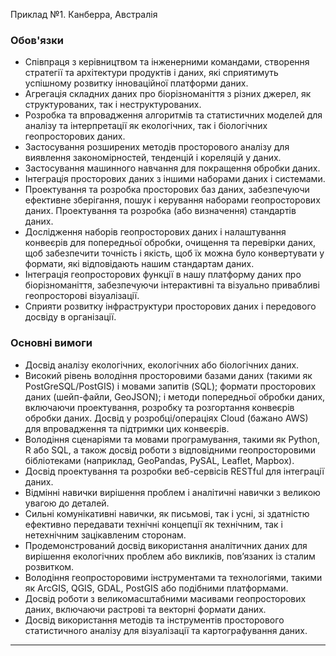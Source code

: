 Приклад №1. Канберра, Австралія

### Обов'язки
- Співпраця з керівництвом та інженерними командами, створення стратегії та архітектури продуктів і даних, які сприятимуть успішному розвитку інноваційної платформи даних.
- Агрегація складних даних про біорізноманіття з різних джерел, як структурованих, так і неструктурованих.
- Розробка та впровадження алгоритмів та статистичних моделей для аналізу та інтерпретації як екологічних, так і біологічних геопросторових даних.
- Застосування розширених методів просторового аналізу для виявлення закономірностей, тенденцій і кореляцій у даних.
- Застосування машинного навчання для покращення обробки даних.
- Інтеграція просторових даних з іншими наборами даних і системами.
- Проектування та розробка просторових баз даних, забезпечуючи ефективне зберігання, пошук і керування наборами геопросторових даних. Проектування та розробка (або визначення) стандартів даних.
- Дослідження наборів геопросторових даних і налаштування конвеєрів для попередньої обробки, очищення та перевірки даних, щоб забезпечити точність і якість, щоб їх можна було конвертувати у формати, які відповідають нашим стандартам даних.
- Інтеграція геопросторових функції в нашу платформу даних про біорізноманіття, забезпечуючи інтерактивні та візуально привабливі геопросторові візуалізації. 
- Сприяти розвитку інфраструктури просторових даних і передового досвіду в організації.

### Основні вимоги
- Досвід аналізу екологічних, екологічних або біологічних даних.
- Високий рівень володіння просторовими базами даних (такими як PostGreSQL/PostGIS) і мовами запитів (SQL); формати просторових даних (шейп-файли, GeoJSON); і методи попередньої обробки даних, включаючи проектування, розробку та розгортання конвеєрів обробки даних. Досвід у розробці/операціях Cloud (бажано AWS) для впровадження та підтримки цих конвеєрів.
- Володіння сценаріями та мовами програмування, такими як Python, R або SQL, а також досвід роботи з відповідними геопросторовими бібліотеками (наприклад, GeoPandas, PySAL, Leaflet, Mapbox).
- Досвід проектування та розробки веб-сервісів RESTful для інтеграції даних. 
- Відмінні навички вирішення проблем і аналітичні навички з великою увагою до деталей.
- Сильні комунікативні навички, як письмові, так і усні, зі здатністю ефективно передавати технічні концепції як технічним, так і нетехнічним зацікавленим сторонам.
- Продемонстрований досвід використання аналітичних даних для вирішення екологічних проблем або викликів, пов’язаних із сталим розвитком.
- Володіння геопросторовими інструментами та технологіями, такими як ArcGIS, QGIS, GDAL, PostGIS або подібними платформами.
- Досвід роботи з великомасштабними масивами геопросторових даних, включаючи растрові та векторні формати даних.
- Досвід використання методів та інструментів просторового статистичного аналізу для візуалізації та картографування даних.


----------------------------------------------------------------------------------------------
